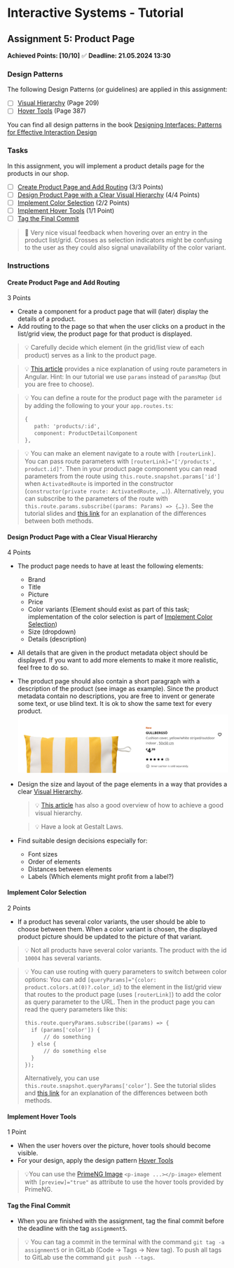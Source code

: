 # Interactive Systems - Tutorial

## Assignment 5: Product Page

**Achieved Points: [10/10]** ✅ 
**Deadline: 21.05.2024 13:30**

### Design Patterns

The following Design Patterns (or guidelines) are applied in this assignment:

- [ ] [Visual Hierarchy](https://ebookcentral.proquest.com/lib/uni-konstanz/reader.action?docID=5996435&ppg=229) (Page 209)
- [ ] [Hover Tools](https://ebookcentral.proquest.com/lib/uni-konstanz/reader.action?docID=5996435&ppg=407) (Page 387)

You can find all design patterns in the book [Designing Interfaces: Patterns for Effective Interaction Design](https://ebookcentral.proquest.com/lib/uni-konstanz/detail.action?docID=5996435)

### Tasks

In this assignment, you will implement a product details page for the products in our shop.

- [ ] [Create Product Page and Add Routing](#create-product-page-and-add-routing) (3/3 Points)
- [ ] [Design Product Page with a Clear Visual Hierarchy](#design-product-page-with-a-clear-visual-hierarchy) (4/4 Points)
- [ ] [Implement Color Selection](#implement-color-selection) (2/2 Points)
- [ ] [Implement Hover Tools](#implement-hover-tools) (1/1 Point)
- [ ] [Tag the Final Commit](#tag-the-final-commit)

> 🏅 Very nice visual feedback when hovering over an entry in the product list/grid. Crosses as selection indicators might be confusing to the user as they could also signal unavailability of the color variant.

### Instructions

#### Create Product Page and Add Routing
3 Points

- Create a component for a product page that will (later) display the details of a product.
- Add routing to the page so that when the user clicks on a product in the list/grid view, the product page for that product is displayed.
> 💡 Carefully decide which element (in the grid/list view of each product) serves as a link to the product page.

> 💡 [This article](https://www.samjulien.com/how-to-use-route-parameters-in-angular) provides a nice explanation of using route parameters in Angular. Hint: In our tutorial we use `params` instead of `paramsMap` (but you are free to choose).

> 💡 You can define a route for the product page with the parameter `id` by adding the following to your your `app.routes.ts`:
> ```
> {
>    path: 'products/:id',
>    component: ProductDetailComponent
> },
>```

> 💡 You can make an element navigate to a route with `[routerLink]`. You can pass route parameters with `[routerLink]="['/products', product.id]"`. Then in your product page component you can read parameters from the route using `this.route.snapshot.params['id']` when `ActivatedRoute` is imported in the constructor (`constructor(private route: ActivatedRoute, …)`). Alternatively, you can subscribe to the parameters of the route with `this.route.params.subscribe((params: Params) => {…})`. See the tutorial slides and [this link](https://www.samjulien.com/how-to-use-route-parameters-in-angular) for an explanation of the differences between both methods.

#### Design Product Page with a Clear Visual Hierarchy
4 Points

- The product page needs to have at least the following elements:
  - Brand
  - Title
  - Picture
  - Price
  - Color variants (Element should exist as part of this task; implementation of the color selection is part of [Implement Color Selection](#implement-color-selection))
  - Size (dropdown)
  - Details (description)
- All details that are given in the product metadata object should be displayed. If you want to add more elements to make it more realistic, feel free to do so.
- The product page should also contain a short paragraph with a description of the product (see image as example). Since the product metadata contain no descriptions, you are free to invent or generate some text, or use blind text. It is ok to show the same text for every product.  
  <img src="images/pillow-description-english.png"  width="600">
- Design the size and layout of the page elements in a way that provides a clear [Visual Hierarchy](https://ebookcentral.proquest.com/lib/uni-konstanz/reader.action?docID=5996435&ppg=229).
  > 💡 [This article](https://www.nngroup.com/articles/visual-hierarchy-ux-definition/) has also a good overview of how to achieve a good visual hierarchy.
  
  > 💡 Have a look at Gestalt Laws. 
- Find suitable design decisions especially for:
  - Font sizes
  - Order of elements
  - Distances between elements
  - Labels (Which elements might profit from a label?)

#### Implement Color Selection
2 Points

- If a product has several color variants, the user should be able to choose between them. When a color variant is chosen, the displayed product picture should be updated to the picture of that variant.
> 💡 Not all products have several color variants. The product with the id `10004` has several variants.

> 💡 You can use routing with query parameters to switch between color options:
> You can add `[queryParams]="{color: product.colors.at(0)?.color_id}` to the element in the list/grid view that routes to the product page (uses `[routerLink]`) to add the color as query parameter to the URL. Then in the product page you can read the query parameters like this:
> ```
> this.route.queryParams.subscribe((params) => {
>   if (params['color']) {
>       // do something
>   } else {
>       // do something else
>   }
> });
>```
> Alternatively, you can use `this.route.snapshot.queryParams['color’]`. See the tutorial slides and [this link](https://www.samjulien.com/how-to-use-route-parameters-in-angular) for an explanation of the differences between both methods.

#### Implement Hover Tools
1 Point

- When the user hovers over the picture, hover tools should become visible.
- For your design, apply the design pattern [Hover Tools](https://ebookcentral.proquest.com/lib/uni-konstanz/reader.action?docID=5996435&ppg=407)
> 💡You can use the [PrimeNG Image](https://primeng.org/image) `<p-image ...></p-image>` element with `[preview]="true"` as attribute to use the hover tools provided by PrimeNG.

#### Tag the Final Commit

- When you are finished with the assignment, tag the final commit before the deadline with the tag `assignment5`.

> 💡 You can tag a commit in the terminal with the command `git tag -a assignment5` or in GitLab (Code -> Tags -> New tag). To push all tags to GitLab use the command `git push --tags`.

